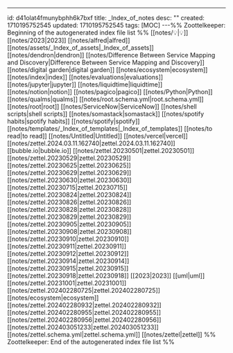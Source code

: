 ---
id: d41olat4fmunybphh6k7bxf
title: _Index_of_notes
desc: ""
created: 1710195752545
updated: 1710195752545
tags: [MOC]
---%% Zoottelkeeper: Beginning of the autogenerated index file list  %%
 [[notes/💡|💡]]
 [[notes/2023|2023]]
 [[notes/alfred|alfred]]
 [[notes/assets/_Index_of_assets|_Index_of_assets]]
 [[notes/dendron|dendron]]
 [[notes/Difference Between Service Mapping and Discovery|Difference Between Service Mapping and Discovery]]
 [[notes/digital garden|digital garden]]
 [[notes/ecosystem|ecosystem]]
 [[notes/index|index]]
 [[notes/evaluations|evaluations]]
 [[notes/jupyter|jupyter]]
 [[notes/liquidtime|liquidtime]]
 [[notes/notion|notion]]
 [[notes/pagico|pagico]]
 [[notes/Python|Python]]
 [[notes/qualms|qualms]]
 [[notes/root.schema.yml|root.schema.yml]]
 [[notes/root|root]]
 [[notes/ServiceNow|ServiceNow]]
 [[notes/shell scripts|shell scripts]]
 [[notes/somastack|somastack]]
 [[notes/spotify habits|spotify habits]]
 [[notes/spotify|spotify]]
 [[notes/templates/_Index_of_templates|_Index_of_templates]]
 [[notes/to read|to read]]
 [[notes/Untitled|Untitled]]
 [[notes/vercel|vercel]]
 [[notes/zettel.2024.03.11.162740|zettel.2024.03.11.162740]]
 [[bubble.io|bubble.io]]
 [[notes/zettel.20230501|zettel.20230501]]
 [[notes/zettel.20230529|zettel.20230529]]
 [[notes/zettel.20230625|zettel.20230625]]
 [[notes/zettel.20230629|zettel.20230629]]
 [[notes/zettel.20230630|zettel.20230630]]
 [[notes/zettel.20230715|zettel.20230715]]
 [[notes/zettel.20230824|zettel.20230824]]
 [[notes/zettel.20230826|zettel.20230826]]
 [[notes/zettel.20230828|zettel.20230828]]
 [[notes/zettel.20230829|zettel.20230829]]
 [[notes/zettel.20230905|zettel.20230905]]
 [[notes/zettel.20230908|zettel.20230908]]
 [[notes/zettel.20230910|zettel.20230910]]
 [[notes/zettel.20230911|zettel.20230911]]
 [[notes/zettel.20230912|zettel.20230912]]
 [[notes/zettel.20230914|zettel.20230914]]
 [[notes/zettel.20230915|zettel.20230915]]
 [[notes/zettel.20230918|zettel.20230918]]
 [[2023|2023]]
 [[uml|uml]]
 [[notes/zettel.20231001|zettel.20231001]]
 [[notes/zettel.202402280725|zettel.202402280725]]
 [[notes/ecosystem|ecosystem]]
 [[notes/zettel.202402280932|zettel.202402280932]]
 [[notes/zettel.202402280955|zettel.202402280955]]
 [[notes/zettel.202402280956|zettel.202402280956]]
 [[notes/zettel.202403051233|zettel.202403051233]]
 [[notes/zettel.schema.yml|zettel.schema.yml]]
 [[notes/zettel|zettel]]
%% Zoottelkeeper: End of the autogenerated index file list  %%
